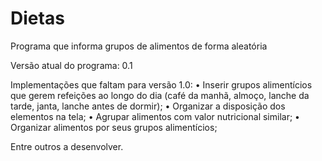 Dietas
========

Programa que informa grupos de alimentos de forma aleatória

Versão atual do programa: 0.1

Implementações que faltam para versão 1.0:
• Inserir grupos alimentícios que gerem refeições ao longo do dia (café da manhã, almoço, lanche da tarde, janta, lanche antes de dormir);
• Organizar a disposição dos elementos na tela;
• Agrupar alimentos com valor nutricional similar;
• Organizar alimentos por seus grupos alimentícios;

Entre outros a desenvolver.
